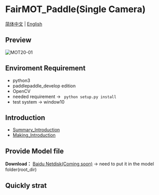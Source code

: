 **FairMOT_Paddle(Single Camera)**
===
[简体中文](https://github.com/ReverseSacle/FairMOT_paddle/blob/main/README.md) | [English](https://github.com/ReverseSacle/FairMOT_paddle/blob/main/README_en.md)

Preview
---
![MOT20-01](https://github.com/ReverseSacle/FairMOT_Paddle/blob/main/docs/MOT20-01.gif)

Enviroment Requirement
---
+ python3
+ paddlepaddle_develop edition
+ OpenCV
+ needed requirement -> ``` python setup.py install```
+ test system -> window10

Introduction
---
+ [Summary_Introduction](https://github.com/ReverseSacle/FairMOT_paddle/blob/main/docs/Introduction_en.md)
+ [Making_Introduction](https://github.com/ReverseSacle/FairMOT_paddle/blob/main/docs/Making_Introduction_en.md)

Provide Model file
---
**Download：** [Baidu Netdisk(Coming soon)]() -> need to put it in the model folder(root_dir)

Quickly strat
---

